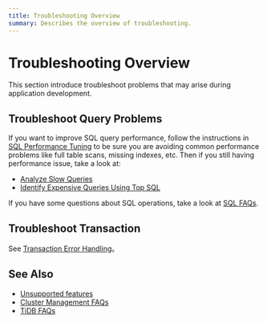 ```yaml
---
title: Troubleshooting Overview
summary: Describes the overview of troubleshooting.
---
```


# Troubleshooting Overview

This section introduce troubleshoot problems that may arise during application development.

## Troubleshoot Query Problems

If you want to improve SQL query performance, follow the instructions in [SQL Performance Tuning](/develop/optimize-sql-overview.md) to be sure you are avoiding common performance problems like full table scans, missing indexes, etc. Then if you still having performance issue, take a look at:

- [Analyze Slow Queries](/analyze-slow-queries.md)
- [Identify Expensive Queries Using Top SQL](/dashboard/top-sql.md)

If you have some questions about SQL operations, take a look at [SQL FAQs](/faq/sql-faq.md).

## Troubleshoot Transaction

See [Transaction Error Handling](/develop/transaction-troubleshoot.md)。

## See Also

- [Unsupported features](/mysql-compatibility.md#unsupported-features)
- [Cluster Management FAQs](/faq/manage-cluster-faq.md)
- [TiDB FAQs](/faq/tidb-faq.md)